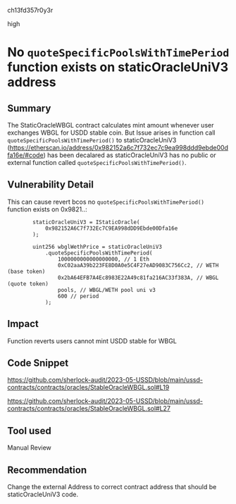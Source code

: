 ch13fd357r0y3r

high

# No `quoteSpecificPoolsWithTimePeriod` function exists on staticOracleUniV3 address

## Summary
The StaticOracleWBGL contract calculates mint amount whenever user exchanges WBGL for USDD stable coin. But Issue arises in function call `quoteSpecificPoolsWithTimePeriod()` to staticOracleUniV3 (https://etherscan.io/address/0x982152a6c7f732ec7c9ea998ddd9ebde00dfa16e/#code) has been decalared as staticOracleUniV3 has no public or external function called `quoteSpecificPoolsWithTimePeriod()`.

## Vulnerability Detail
This can cause revert bcos no `quoteSpecificPoolsWithTimePeriod()` function exists on 0x9821..:

```solidity
        staticOracleUniV3 = IStaticOracle(
            0x982152A6C7f732Ec7C9EA998dDD9Ebde00Dfa16e
        );

        uint256 wbglWethPrice = staticOracleUniV3
            .quoteSpecificPoolsWithTimePeriod(
                1000000000000000000, // 1 Eth
                0xC02aaA39b223FE8D0A0e5C4F27eAD9083C756Cc2, // WETH (base token)
                0x2bA64EFB7A4Ec8983E22A49c81fa216AC33f383A, // WBGL (quote token)
                pools, // WBGL/WETH pool uni v3
                600 // period
            );
```

## Impact
Function reverts users cannot mint USDD stable for WBGL

## Code Snippet
https://github.com/sherlock-audit/2023-05-USSD/blob/main/ussd-contracts/contracts/oracles/StableOracleWBGL.sol#L19

https://github.com/sherlock-audit/2023-05-USSD/blob/main/ussd-contracts/contracts/oracles/StableOracleWBGL.sol#L27

## Tool used
Manual Review

## Recommendation
Change the external Address to correct contract address that should be staticOracleUniV3 code.
